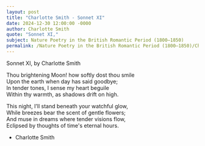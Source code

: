 ```yaml
---
layout: post
title: "Charlotte Smith - Sonnet XI"
date: 2024-12-30 12:00:00 -0000
author: Charlotte Smith
quote: "Sonnet XI,"
subject: Nature Poetry in the British Romantic Period (1800–1850)
permalink: /Nature Poetry in the British Romantic Period (1800–1850)/Charlotte Smith/Charlotte Smith - Sonnet XI
---
```


Sonnet XI,
   by Charlotte Smith

Thou brightening Moon! how softly dost thou smile  
Upon the earth when day has said goodbye;  
In tender tones, I sense my heart beguile  
Within thy warmth, as shadows drift on high.  

This night, I’ll stand beneath your watchful glow,  
While breezes bear the scent of gentle flowers;  
And muse in dreams where tender visions flow,  
Eclipsed by thoughts of time's eternal hours.

- Charlotte Smith
